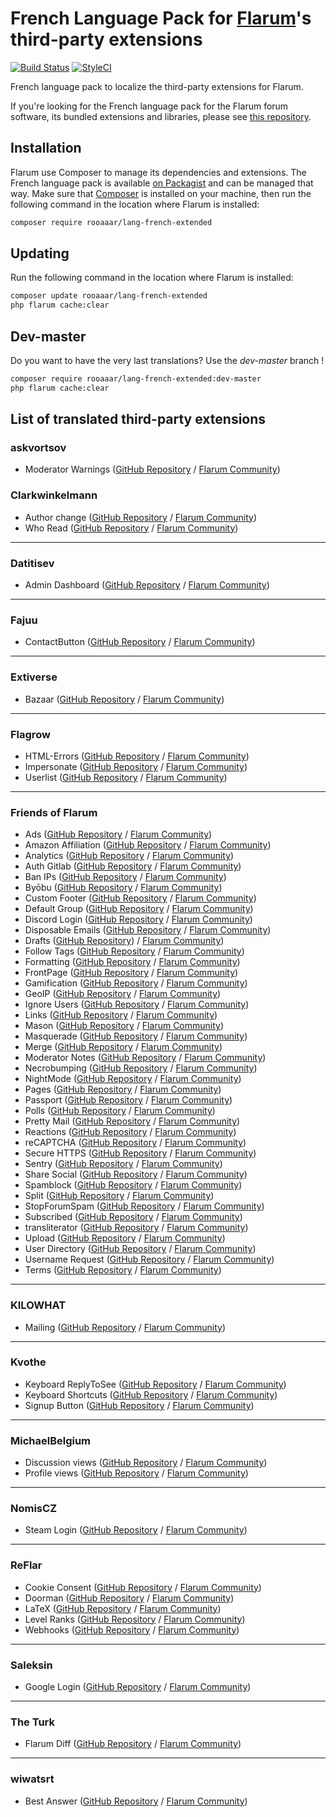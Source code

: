 # French Language Pack for [Flarum](https://flarum.org/)'s third-party extensions

[![Build Status](https://travis-ci.org/rooaaar/lang-french-extended.svg?branch=master)](https://travis-ci.org/rooaaar/lang-french-extended) [![StyleCI](https://styleci.io/repos/186357907/shield?style=flat&branch=master)](https://styleci.io/repos/186357907)

French language pack to localize the third-party extensions for Flarum.

If you're looking for the French language pack for the Flarum forum software, its bundled extensions and libraries, please see [this repository](https://github.com/milescellar/lang-french).

## Installation

Flarum use Composer to manage its dependencies and extensions. The French language pack is available [on Packagist](https://packagist.org/packages/rooaaar/lang-french-extended) and can be managed that way. Make sure that [Composer](https://getcomposer.org/) is installed on your machine, then run the following command in the location where Flarum is installed:

```bash
composer require rooaaar/lang-french-extended
```

## Updating

Run the following command in the location where Flarum is installed:

```bash
composer update rooaaar/lang-french-extended
php flarum cache:clear
```

## Dev-master

Do you want to have the very last translations? Use the *dev-master* branch !

```bash
composer require rooaaar/lang-french-extended:dev-master
php flarum cache:clear
```

## List of translated third-party extensions

### askvortsov

 - Moderator Warnings ([GitHub Repository](https://github.com/askvortsov1/flarum-moderator-warnings) / [Flarum Community](https://discuss.flarum.org/d/23228-moderator-warnings-extension))

### Clarkwinkelmann

 - Author change ([GitHub Repository](https://github.com/clarkwinkelmann/flarum-ext-author-change) / [Flarum Community](https://discuss.flarum.org/d/21731-discussion-and-post-author-change))
 - Who Read ([GitHub Repository](https://github.com/clarkwinkelmann/flarum-ext-who-read) / [Flarum Community](https://discuss.flarum.org/d/23066-who-read))


---
### Datitisev

 - Admin Dashboard ([GitHub Repository](https://github.com/datitisev/flarum-ext-dashboard) / [Flarum Community](https://discuss.flarum.org/d/2958-datitisev-admin-dashboard))


---
### Fajuu

 - ContactButton ([GitHub Repository](https://github.com/Fajuu/ContactButton) / [Flarum Community](https://discuss.flarum.org/d/18228-contact-button))



---
### Extiverse

 - Bazaar ([GitHub Repository](https://github.com/extiverse/bazaar/) / [Flarum Community](https://discuss.flarum.org/d/5151))



---
### Flagrow
 - HTML-Errors ([GitHub Repository](https://github.com/flagrow/html-errors) / [Flarum Community](https://discuss.flarum.org/d/10784-custom-html-error-pages))
 - Impersonate ([GitHub Repository](https://github.com/flagrow/impersonate) / [Flarum Community](https://discuss.flarum.org/d/9868-flagrow-impersonate-login-as-other-users))
 - Userlist ([GitHub Repository](https://github.com/flagrow/users-list/) / [Flarum Community](https://discuss.flarum.org/d/6009-flagrow-users-list-review-and-mass-mail-users-of-your-forum))



---
### Friends of Flarum

 - Ads ([GitHub Repository](https://github.com/FriendsOfFlarum/ads) / [Flarum Community](https://discuss.flarum.org/d/4785-flagrow-ads-bombarding-your-users-with-ads-everywhere-if-you-want))
 - Amazon Affiliation ([GitHub Repository](https://github.com/FriendsOfFlarum/amazon-affiliation) / [Flarum Community](https://discuss.flarum.org/d/12389-flagrow-amazon-affiliation-add-your-affiliate-tag-to-links))
 - Analytics ([GitHub Repository](https://github.com/FriendsOfFlarum/analytics) / [Flarum Community](https://discuss.flarum.org/d/1983-flagrow-analytics-extension-tracking-user-visits))
 - Auth Gitlab ([GitHub Repository](https://raw.githubusercontent.com/FriendsOfFlarum/auth-gitlab/) / [Flarum Community](https://discuss.flarum.org/d/20371-friendsofflarum-gitlab-login))
 - Ban IPs ([GitHub Repository](https://github.com/FriendsOfFlarum/ban-ips) / [Flarum Community](https://discuss.flarum.org/d/20949-friendsofflarum-ban-ips))
 - Byōbu ([GitHub Repository](https://github.com/FriendsOfFlarum/byobu) / [Flarum Community](https://discuss.flarum.org/d/4762-flagrow-by-bu-well-integrated-advanced-private-discussions))
 - Custom Footer ([GitHub Repository](https://github.com/FriendsOfFlarum/custom-footer) / [Flarum Community](https://discuss.flarum.org/d/17774-friendsofflarum-custom-footer))
 - Default Group ([GitHub Repository](https://github.com/FriendsOfFlarum/default-group) / [Flarum Community](https://discuss.flarum.org/d/18158-friendsofflarum-default-group))
 - Discord Login ([GitHub Repository](https://github.com/FriendsOfFlarum/auth-discord) / [Flarum Community](https://discuss.flarum.org/d/20184-friendsofflarum-discord-login))
 - Disposable Emails ([GitHub Repository](https://github.com/FriendsOfFlarum/disposable-emails) / [Flarum Community](https://discuss.flarum.org/d/20457-friendsofflarum-disposable-emails))
 - Drafts ([GitHub Repository](https://github.com/FriendsOfFlarum/drafts)) / [Flarum Community](https://discuss.flarum.org/d/20957-friendsofflarum-drafts/))
 - Follow Tags ([GitHub Repository](https://github.com/FriendsOfFlarum/follow-tags) / [Flarum Community](https://discuss.flarum.org/d/20525-friendsofflarum-follow-tags))
 - Formatting ([GitHub Repository](https://github.com/FriendsOfFlarum/formatting) / [Flarum Community](https://discuss.flarum.org/d/17770-friendsofflarum-formatting))
 - FrontPage ([GitHub Repository](https://github.com/FriendsOfFlarum/frontpage) / [Flarum Community](https://discuss.flarum.org/d/19256-friendsofflarum-frontpage))
 - Gamification ([GitHub Repository](https://github.com/FriendsOfFlarum/gamification) / [Flarum Community](https://discuss.flarum.org/d/20671-friendsofflarum-gamification))
 - GeoIP ([GitHub Repository](https://github.com/FriendsOfFlarum/geoip) / [Flarum Community](https://discuss.flarum.org/d/21493-friendsofflarum-geoip))
 - Ignore Users ([GitHub Repository](https://github.com/FriendsOfFlarum/ignore-users) / [Flarum Community](https://discuss.flarum.org/d/20681-friendsofflarum-ignore-users))
 - Links ([GitHub Repository](https://github.com/FriendsOfFlarum/links/) / [Flarum Community](https://discuss.flarum.org/d/18335-friendsofflarum-links))
 - Mason ([GitHub Repository](https://github.com/FriendsOfFlarum/mason) / [Flarum Community](https://discuss.flarum.org/d/7028-flagrow-mason-the-discussion-custom-fields-builder))
 - Masquerade ([GitHub Repository](https://github.com/FriendsOfFlarum/masquerade) / [Flarum Community](https://discuss.flarum.org/d/5791-masquerade-by-friendsofflarum-the-user-profile-builder))
 - Merge ([GitHub Repository](https://github.com/FriendsOfFlarum/merge-discussions/) / [Flarum Community](https://discuss.flarum.org/d/19460-friendsofflarum-merge-discussions))
 - Moderator Notes ([GitHub Repository](https://github.com/FriendsOfFlarum/moderator-notes) / [Flarum Community](https://discuss.flarum.org/d/22925-friendsofflarum-moderator-notes))
 - Necrobumping ([GitHub Repository](https://github.com/FriendsOfFlarum/prevent-necrobumping/) / [Flarum Community](https://discuss.flarum.org/d/18312-friendsofflarum-prevent-necrobumping))
  - NightMode ([GitHub Repository](https://github.com/FriendsOfFlarum/nightmode) / [Flarum Community](https://discuss.flarum.org/d/11134-night-mode-by-reflar))
 - Pages ([GitHub Repository](https://github.com/FriendsOfFlarum/pages) / [Flarum Community](https://discuss.flarum.org/d/18301-friendsofflarum-pages))
 - Passport ([GitHub Repository](https://github.com/FriendsOfFlarum/passport) / [Flarum Community](https://discuss.flarum.org/d/5203-flagrow-passport-the-laravel-passport-oauth-extension))
 - Polls ([GitHub Repository](https://github.com/FriendsOfFlarum/polls/) / [Flarum Community](https://discuss.flarum.org/d/9762-poll))
 - Pretty Mail ([GitHub Repository](https://github.com/FriendsOfFlarum/pretty-mail) / [Flarum Community](https://discuss.flarum.org/d/11178-friendsofflarum-pretty-mail/))
 - Reactions ([GitHub Repository](https://github.com/FriendsOfFlarum/reactions/) / [Flarum Community](https://discuss.flarum.org/d/20655-friendsofflarum-reactions))
 - reCAPTCHA ([GitHub Repository](https://github.com/FriendsOfFlarum/recaptcha) / [Flarum Community](https://discuss.flarum.org/d/18399-friendsofflarum-recaptcha))
 - Secure HTTPS ([GitHub Repository](https://github.com/FriendsOfFlarum/secure-https) / [Flarum Community](https://discuss.flarum.org/d/17771-friendsofflarum-secure-https))
 - Sentry ([GitHub Repository](https://github.com/FriendsOfFlarum/sentry) / [Flarum Community](https://discuss.flarum.org/d/18089-friendsofflarum-sentry))
 - Share Social ([GitHub Repository](https://github.com/FriendsOfFlarum/share-social) / [Flarum Community](https://discuss.flarum.org/d/20401-friendsofflarum-share-social))
 - Spamblock ([GitHub Repository](https://github.com/FriendsOfFlarum/spamblock) / [Flarum Community](https://discuss.flarum.org/d/17772-friendsofflarum-spamblock))
 - Split ([GitHub Repository](https://github.com/FriendsOfFlarum/split) / [Flarum Community](https://discuss.flarum.org/d/1903-flagrow-split-separates-posts-to-a-new-discussion))
 - StopForumSpam ([GitHub Repository](https://github.com/FriendsOfFlarum/stopforumspam) / [Flarum Community](https://discuss.flarum.org/d/17846-friendsofflarum-stopforumspam))
  - Subscribed ([GitHub Repository](https://github.com/FriendsOfFlarum/subscribed) / [Flarum Community](https://discuss.flarum.org/d/20917-friendsofflarum-subscribed/))
 - transliterator ([GitHub Repository](https://github.com/FriendsOfFlarum/transliterator) / [Flarum Community](https://discuss.flarum.org/d/18074-friendsofflarum-url-transliterator))
 - Upload ([GitHub Repository](https://github.com/FriendsOfFlarum/upload/) / [Flarum Community](https://discuss.flarum.org/d/4154-flagrow-upload-the-intelligent-file-attachment-extension))
 - User Directory ([GitHub Repository](https://github.com/FriendsOfFlarum/user-directory) / [Flarum Community](https://discuss.flarum.org/d/5682-user-directory-by-friendsofflarum))
 - Username Request ([GitHub Repository](https://github.com/FriendsOfFlarum/username-request) / [Flarum Community](https://discuss.flarum.org/d/20956-friendsofflarum-username-request))
 - Terms ([GitHub Repository](https://github.com/FriendsOfFlarum/terms) / [Flarum Community](https://discuss.flarum.org/d/11714-fof-terms-ask-your-users-to-accept-tos-and-privacy-policy))


 ---
  ### KILOWHAT

  - Mailing ([GitHub Repository](https://github.com/kilowhat/flarum-ext-mailing) / [Flarum Community](https://discuss.flarum.org/d/20443-mailing-by-kilowhat))



---
 ### Kvothe

 - Keyboard ReplyToSee ([GitHub Repository](https://github.com/oaklinq/flarum-ext-reply2see) / [Flarum Community](https://discuss.flarum.org/d/18899-reply-2-see))
 - Keyboard Shortcuts ([GitHub Repository](https://github.com/oaklinq/flarum-ext-keyboard-shortcuts) / [Flarum Community](https://discuss.flarum.org/d/19301-keyboard-shortcuts))
 - Signup Button ([GitHub Repository](https://github.com/oaklinq/flarum-signup-button) / [Flarum Community](https://discuss.flarum.org/d/18812-sign-up-button/))



---
### MichaelBelgium

 - Discussion views ([GitHub Repository](https://github.com/MichaelBelgium/flarum-discussion-views/) / [Flarum Community](https://discuss.flarum.org/d/7339-discussion-views))
 - Profile views ([GitHub Repository](https://github.com/MichaelBelgium/flarum-profile-views/) / [Flarum Community](https://discuss.flarum.org/d/7596-profile-views))



 ---
### NomisCZ

 - Steam Login ([GitHub Repository](https://github.com/NomisCZ/flarum-ext-auth-steam) / [Flarum Community](https://discuss.flarum.org/d/19750-steam-auth))

---
### ReFlar

 - Cookie Consent ([GitHub Repository](https://github.com/ReFlar/cookie-consent/) / [Flarum Community](https://discuss.flarum.org/d/10395-cookie-consent))
 - Doorman ([GitHub Repository](https://github.com/ReFlar/doorman) / [Flarum Community](https://discuss.flarum.org/d/17845-doorman-by-reflar))
 - LaTeX ([GitHub Repository](https://github.com/ReFlar/latex) / [Flarum Community](https://discuss.flarum.org/d/16176-latex-by-reflar/))
 - Level Ranks ([GitHub Repository](https://github.com/ReFlar/level-ranks) / [Flarum Community](https://discuss.flarum.org/d/15052-levels-ranks-by-reflar))
 - Webhooks ([GitHub Repository](https://github.com/reflar/webhooks) / [Flarum Community](https://discuss.flarum.org/d/17812-webhooks-by-reflar))

 ---
 ### Saleksin

 - Google Login ([GitHub Repository](https://github.com/saleksin/flarum-auth-google) / [Flarum Community](https://discuss.flarum.org/d/18250-google-login))



 ---
 ### The Turk

  - Flarum Diff  ([GitHub Repository](https://github.com/the-turk/flarum-diff) / [Flarum Community](https://discuss.flarum.org/d/22779-diff-for-flarum))


 ---
 ### wiwatsrt

 - Best Answer ([GitHub Repository](https://github.com/wiwatsrt/flarum-ext-best-answer) / [Flarum Community](https://discuss.flarum.org/d/3868-select-post-best-answer))
